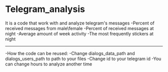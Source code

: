 # Telegram_analysis
It is a code that work with and analyze telegram's messages
  -Percent of received messages from male\female
  -Percent of received messages at night
  -Average amount of week activity
  -The most frequently stickers at night
___________________________________________________
-How the code can be reused:
-Change dialogs_data_path and dialogs_users_path to path to your files
-Change id to your telegram id
-You can change hours to analyze another time
